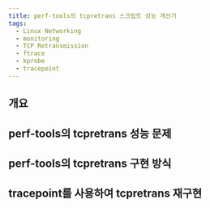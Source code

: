```yaml
---
title: perf-tools의 tcpretrans 스크립트 성능 개선기
tags:
  - Linux Networking
  - monitoring
  - TCP Retransmission
  - ftrace
  - kprobe
  - tracepoint
---
```


## 개요

## perf-tools의 tcpretrans 성능 문제

## perf-tools의 tcpretrans 구현 방식

## tracepoint를 사용하여 tcpretrans 재구현
